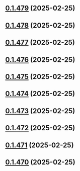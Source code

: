 ## [0.1.479](https://github.com/binary-braids/terraform-oracle/compare/v0.1.478...v0.1.479) (2025-02-25)



## [0.1.478](https://github.com/binary-braids/terraform-oracle/compare/v0.1.477...v0.1.478) (2025-02-25)



## [0.1.477](https://github.com/binary-braids/terraform-oracle/compare/v0.1.476...v0.1.477) (2025-02-25)



## [0.1.476](https://github.com/binary-braids/terraform-oracle/compare/v0.1.475...v0.1.476) (2025-02-25)



## [0.1.475](https://github.com/binary-braids/terraform-oracle/compare/v0.1.474...v0.1.475) (2025-02-25)



## [0.1.474](https://github.com/binary-braids/terraform-oracle/compare/v0.1.473...v0.1.474) (2025-02-25)



## [0.1.473](https://github.com/binary-braids/terraform-oracle/compare/v0.1.472...v0.1.473) (2025-02-25)



## [0.1.472](https://github.com/binary-braids/terraform-oracle/compare/v0.1.471...v0.1.472) (2025-02-25)



## [0.1.471](https://github.com/binary-braids/terraform-oracle/compare/v0.1.470...v0.1.471) (2025-02-25)



## [0.1.470](https://github.com/binary-braids/terraform-oracle/compare/v0.1.469...v0.1.470) (2025-02-25)



